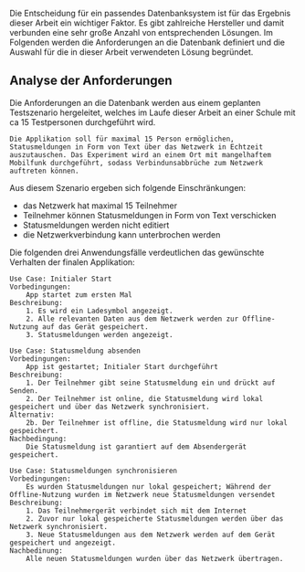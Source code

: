 Die Entscheidung für ein passendes Datenbanksystem ist für das Ergebnis dieser Arbeit ein wichtiger Faktor. Es gibt zahlreiche Hersteller und damit verbunden eine sehr große Anzahl von entsprechenden Lösungen. Im Folgenden werden die Anforderungen an die Datenbank definiert und die Auswahl für die in dieser Arbeit verwendeten Lösung begründet.

## Analyse der Anforderungen
Die Anforderungen an die Datenbank werden aus einem geplanten Testszenario hergeleitet, welches im Laufe dieser Arbeit an einer Schule mit ca 15 Testpersonen durchgeführt wird.

```
Die Applikation soll für maximal 15 Person ermöglichen, Statusmeldungen in Form von Text über das Netzwerk in Echtzeit auszutauschen. Das Experiment wird an einem Ort mit mangelhaftem Mobilfunk durchgeführt, sodass Verbindunsabbrüche zum Netzwerk auftreten können.
```

Aus diesem Szenario ergeben sich folgende Einschränkungen:
- das Netzwerk hat maximal 15 Teilnehmer
- Teilnehmer können Statusmeldungen in Form von Text verschicken
- Statusmeldungen werden nicht editiert
- die Netzwerkverbindung kann unterbrochen werden

Die folgenden drei Anwendungsfälle verdeutlichen das gewünschte Verhalten der finalen Applikation:

```
Use Case: Initialer Start
Vorbedingungen: 
    App startet zum ersten Mal
Beschreibung:
    1. Es wird ein Ladesymbol angezeigt.
    2. Alle relevanten Daten aus dem Netzwerk werden zur Offline-Nutzung auf das Gerät gespeichert.
    3. Statusmeldungen werden angezeigt.
```


```
Use Case: Statusmeldung absenden
Vorbedingungen: 
    App ist gestartet; Initialer Start durchgeführt
Beschreibung:
    1. Der Teilnehmer gibt seine Statusmeldung ein und drückt auf Senden.
    2. Der Teilnehmer ist online, die Statusmeldung wird lokal gespeichert und über das Netzwerk synchronisiert.
Alternativ:
    2b. Der Teilnehmer ist offline, die Statusmeldung wird nur lokal gespeichert.
Nachbedingung: 
    Die Statusmeldung ist garantiert auf dem Absendergerät gespeichert.
```


```
Use Case: Statusmeldungen synchronisieren
Vorbedingungen: 
    Es wurden Statusmeldungen nur lokal gespeichert; Während der Offline-Nutzung wurden im Netzwerk neue Statusmeldungen versendet
Beschreibung:
    1. Das Teilnehmergerät verbindet sich mit dem Internet
    2. Zuvor nur lokal gespeicherte Statusmeldungen werden über das Netzwerk synchronisiert.
    3. Neue Statusmeldungen aus dem Netzwerk werden auf dem Gerät gespeichert und angezeigt.
Nachbedinung:
    Alle neuen Statusmeldungen wurden über das Netzwerk übertragen.
```
